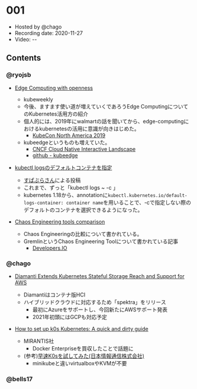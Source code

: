 # 001

- Hosted by @chago
- Recording date: 2020-11-27
- Video: --

## Contents

### @ryojsb

- [Edge Computing with openness](https://www.cncf.io/webinars/kubernetes-in-the-context-of-on-premises-edge-and-network-edge-computing/)
  - kubeweekly 
  - 今後、ますます使い道が増えていくであろうEdge ComputingについてのKubernetes活用方の紹介
  - 個人的には、2019年にwalmartの話を聞いてから、edge-computingにおけるkubernetesの活用に意識が向きはじめた。
    - [KubeCon North America 2019](https://kccncna19.sched.com/event/UdJf/keynote-seamless-customer-experience-at-walmart-stores-powered-by-kubernetesedge-maneesh-vittolia-principal-architect-sriram-komma-principal-product-owner-walmart)
  - kubeedgeというものも増えていた。
    - [CNCF Cloud Native Interactive Landscape](https://landscape.cncf.io/)
    - [github - kubeedge](https://github.com/kubeedge/kubeedge)

- [kubectl logsのデフォルトコンテナを指定](https://text.superbrothers.dev/201123-allow-to-preselect-interesting-container-in-logs/)
  - [すぱぶらさん](https://twitter.com/superbrothers)による投稿
  - これまで、ずっと「kubectl logs ~ -c <container name>」
  - kubernetes 1.18から、annotationに`kubectl.kubernetes.io/default-logs-container: container name`を用いることで、-cで指定しない際のデフォルトのコンテナを選択できるようになった。

- [Chaos Engineering tools comparison](https://www.gremlin.com/community/tutorials/chaos-engineering-tools-comparison/)
  - Chaos Engineeringの比較について書かれている。
  - GremlinというChaos Engineering Toolについて書かれている記事
    - [Developers.IO](https://dev.classmethod.jp/articles/gremlin_ecs_php_sample_app/)

### @chago

- [Diamanti Extends Kubernetes Stateful Storage Reach and Support for AWS](https://thenewstack.io/diamanti-extends-kubernetes-stateful-storage-reach-and-support-for-aws/)
  - Diamantiはコンテナ版HCI
  - ハイブリッドクラウドに対応するため「spektra」をリリース
    - 最初にAzureをサポートし、今回新たにAWSサポート発表
    - 2021年初頭にはGCPも対応予定

- [How to set up k0s Kubernetes: A quick and dirty guide](https://www.mirantis.com/blog/how-to-set-up-k0s-kubernetes-a-quick-and-dirty-guide/)
  - MIRANTIS社
    - Docker Enterpriseを買収したことで話題に
  - (参考)[早速K0sを試してみた(日本情報通信株式会社)](https://www.niandc.co.jp/sol/tech/date20201124_1935.php)
    - minikubeと違いvirtualboxやKVMが不要

### @bells17
